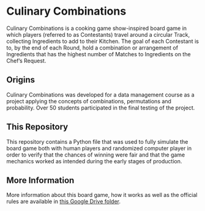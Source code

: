 # Culinary Combinations
Culinary Combinations is a cooking game show-inspired board game in which players (referred to as
Contestants) travel around a circular Track, collecting Ingredients to add to their Kitchen. The goal
of each Contestant is to, by the end of each Round, hold a combination or arrangement of
Ingredients that has the highest number of Matches to Ingredients on the Chef’s Request.

## Origins
Culinary Combinations was developed for a data management course as a project applying the concepts of combinations,
permutations and probability. Over 50 students participated in the final testing of the project.

## This Repository
This repository contains a Python file that was used to fully simulate the board game both with human players and
randomized computer player in order to verify that the chances of winning were fair and that the game mechanics
worked as intended during the early stages of production.

## More Information
More information about this board game, how it works as well as the official rules are available in [this Google Drive folder](https://drive.google.com/open?id=1lS_SXQehakduV6GqisyrHgSYHntcjiPf).

